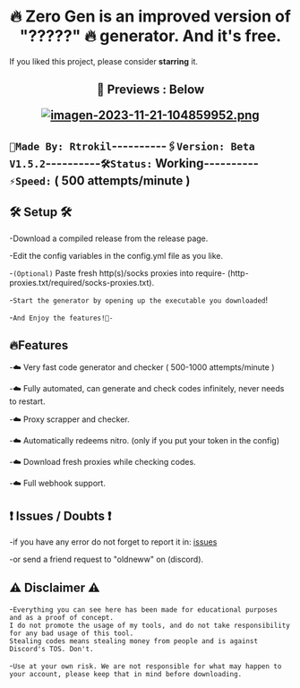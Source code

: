 
## <h1 align="center">🔥 Zero Gen is an improved version of "?????" 🔥 generator. And it's free.</h1>

  If you liked this project, please consider <b>starring</b> it.
</p>

<h2 align="center">👀 Previews
  : Below 

   [![imagen-2023-11-21-104859952.png](https://i.postimg.cc/cLwtJNQd/imagen-2023-11-21-104859952.png)](https://postimg.cc/cv1LD29z)</h2>

  ## `🤍Made By: Rtrokil`----------`🖇️Version: Beta V1.5.2`----------`🛠Status:` Working----------`⚡Speed:` ( 500 attempts/minute )
 
## 🛠 Setup 🛠
 
 -Download a compiled release from the release page.

 -Edit the config variables in the config.yml file as you like.
 
 -`(Optional)` Paste fresh http(s)/socks proxies into require- (http-proxies.txt/required/socks-proxies.txt).
 
 -`Start the generator by opening up the executable you downloaded`!

 -`And Enjoy the features!🎉-`
##

## 🔥Features 
 
 -☁️ Very fast code generator and checker ( 500-1000 attempts/minute )
 
 -☁️ Fully automated, can generate and check codes infinitely, never needs to restart.
 
 -☁️ Proxy scrapper and checker.
 
 -☁️ Automatically redeems nitro. (only if you put your token in the config)
 
 -☁️ Download fresh proxies while checking codes.
 
 -☁️ Full webhook support.
##

## ❗ Issues / Doubts ❗
 -if you have any error do not forget to report it in: [issues](https://github.com/Rtrokil/Zero-Gen-public-/issues/new)
 
 -or send a friend request to "oldneww" on (discord).
##

## ⚠️ Disclaimer ⚠️

 -`Everything you can see here has been made for educational purposes and as a proof of concept.`  
`I do not promote the usage of my tools, and do not take responsibility for any bad usage of this tool.`  
`Stealing codes means stealing money from people and is against Discord's TOS. Don't.`
   
 -`Use at your own risk. We are not responsible for what may happen to your account, please keep that in mind before downloading.`
##
